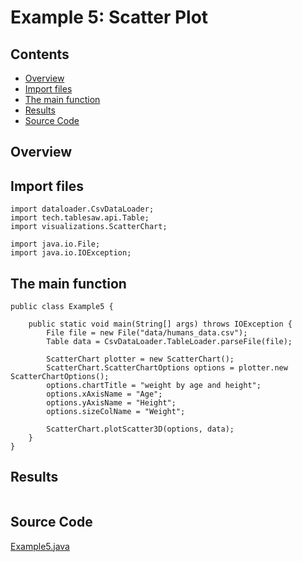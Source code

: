 # Example 5: Scatter Plot 

## Contents
* [Overview](#overview) 
* [Import files](#include_files)
* [The main function](#m_func)
* [Results](#results)
* [Source Code](#source_code)

## <a name="overview"></a> Overview

## <a name="include_files"></a> Import files

```
import dataloader.CsvDataLoader;
import tech.tablesaw.api.Table;
import visualizations.ScatterChart;

import java.io.File;
import java.io.IOException;

```

## <a name="m_func"></a> The main function

```
public class Example5 {

    public static void main(String[] args) throws IOException {
        File file = new File("data/humans_data.csv");
        Table data = CsvDataLoader.TableLoader.parseFile(file);

        ScatterChart plotter = new ScatterChart();
        ScatterChart.ScatterChartOptions options = plotter.new ScatterChartOptions();
        options.chartTitle = "weight by age and height";
        options.xAxisName = "Age";
        options.yAxisName = "Height";
        options.sizeColName = "Weight";

        ScatterChart.plotScatter3D(options, data);
    }
}

```

## <a name="results"></a> Results

```

```

## <a name="source_code"></a> Source Code

<a href="Example5.java">Example5.java</a>